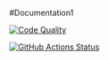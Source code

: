 #Documentation1

[![Code Quality](https://img.shields.io/badge/Code%20Quality-A-brightgreen)](https://app.codacy.com/gh/sadikou-faiz/lmv/dashboard?branch=Developpement)

[![GitHub Actions Status](https://github.com/sadikou-faiz/lmv/workflows/maven.yml/badge.svg)](https://github.com/sadikou-faiz/lmv/actions)
